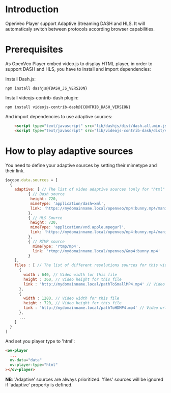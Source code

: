 # Introduction

OpenVeo Player support Adaptive Streaming DASH and HLS. It will automaticaly switch between protocols according browser capabilities.

# Prerequisites

As OpenVeo Player embed video.js to display HTML player, in order to support DASH and HLS, you have to install and import dependencies:

Install Dash.js:

    npm install dashjs@{DASH_JS_VERSION}

Install videojs-contrib-dash plugin:

    npm install videojs-contrib-dash@{CONTRIB_DASH_VERSION}

And import dependencies to use adaptive sources:
```html
    <script type="text/javascript" src="lib/dashjs/dist/dash.all.min.js"></script>
    <script type="text/javascript" src="lib/videojs-contrib-dash/dist/videojs-dash.min.js"></script>
```

# How to play adaptive sources
You need to define your adaptive sources by setting their mimetype and their link.
```javascript
$scope.data.sources = [
  {
    adaptive: [ // The list of video adaptive sources (only for "html" player)
          { // Dash source
           height: 720,
           mimeType: 'application/dash+xml',
           link: 'https://mydomainname.local/openveo/mp4:bunny.mp4/manifest.mpd'
          },
          { // HLS Source
           height: 720,
           mimeType: 'application/vnd.apple.mpegurl',
           link: 'https://mydomainname.local/openveo/mp4:bunny.mp4/manifest.m3u8'
          },
          { // RTMP source
            mimeType: 'rtmp/mp4',
            link: 'rtmp://mydomainname.local/openveo/&mp4:bunny.mp4'
          }
    ],
    files : [ // The list of different resolutions sources for this video (only for "html" player)
      {
        width : 640, // Video width for this file
        height : 360, // Video height for this file
        link : 'http://mydomainname.local/pathToSmallMP4.mp4' // Video url
      },
      {
        width : 1280, // Video width for this file
        height : 720, // Video height for this file
        link : 'http://mydomainname.local/pathToHDMP4.mp4' // Video url
      },
      ...
    ]
  }
]
```

And set you player type to 'html':
```html
<ov-player
  ...
  ov-data="data"
  ov-player-type="html"
></ov-player>
```

**NB**: 'Adaptive' sources are always prioritized. 'files' sources will be ignored if 'adaptive' property is defined.
